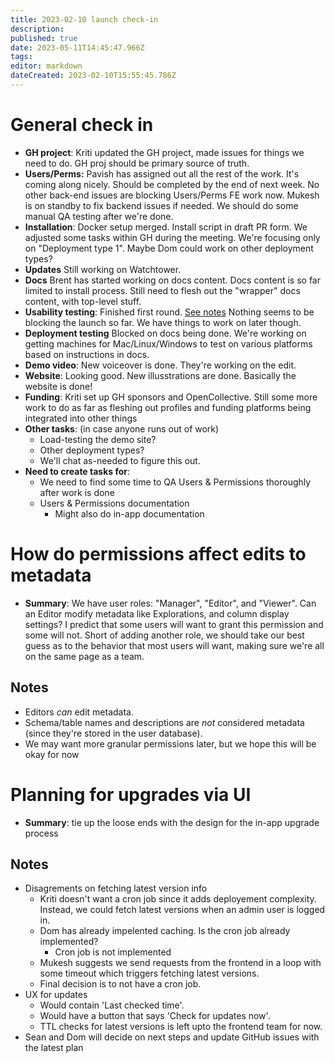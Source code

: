 ```yaml
---
title: 2023-02-10 launch check-in
description: 
published: true
date: 2023-05-11T14:45:47.966Z
tags: 
editor: markdown
dateCreated: 2023-02-10T15:55:45.786Z
---
```


# General check in
- **GH project**: Kriti updated the GH project, made issues for things we need to do. GH proj should be primary source of truth.
- **Users/Perms:** Pavish has assigned out all the rest of the work. It's coming along nicely. Should be completed by the end of next week. No other back-end issues are blocking Users/Perms FE work now. Mukesh is on standby to fix backend issues if needed. We should do some manual QA testing after we're done.
- **Installation**: Docker setup merged. Install script in draft PR form. We adjusted some tasks within GH during the meeting. We're focusing only on "Deployment type 1". Maybe Dom could work on other deployment types?
- **Updates** Still working on Watchtower.
- **Docs** Brent has started working on docs content. Docs content is so far limited to install process. Still need to flesh out the "wrapper" docs content, with top-level stuff.
- **Usability testing**: Finished first round. [See notes](https://hackmd.io/isRhxp4fQoKHaJ457r1FOg) Nothing seems to be blocking the launch so far. We have things to work on later though. 
- **Deployment testing** Blocked on docs being done. We're working on getting machines for Mac/Linux/Windows to test on various platforms based on instructions in docs.
- **Demo video**: New voiceover is done. They're working on the edit.
- **Website**: Looking good. New illusstrations are done. Basically the website is done!
- **Funding**: Kriti set up GH sponsors and OpenCollective. Still some more work to do as far as fleshing out profiles and funding platforms being integrated into other things
- **Other tasks**: (in case anyone runs out of work)
    - Load-testing the demo site?
    - Other deployment types?
    - We'll chat as-needed to figure this out.
- **Need to create tasks for**:
    - We need to find some time to QA Users & Permissions thoroughly after work is done
    - Users & Permissions documentation
        - Might also do in-app documentation

# How do permissions affect edits to metadata
- **Summary**: We have user roles: "Manager", "Editor", and "Viewer". Can an Editor modify metadata like Explorations, and column display settings? I predict that some users will want to grant this permission and some will not. Short of adding another role, we should take our best guess as to the behavior that most users will want, making sure we're all on the same page as a team.

## Notes
- Editors _can_ edit metadata. 
- Schema/table names and descriptions are _not_ considered metadata (since they're stored in the user database).
- We may want more granular permissions later, but we hope this will be okay for now

# Planning for upgrades via UI
- **Summary**: tie up the loose ends with the design for the in-app upgrade process

## Notes
- Disagrements on fetching latest version info
    - Kriti doesn't want a cron job since it adds deployement complexity. Instead, we could fetch latest versions when an admin user is logged in.
    - Dom has already impelented caching. Is the cron job already implemented?
        - Cron job is not implemented
    - Mukesh suggests we send requests from the frontend in a loop with some timeout which triggers fetching latest versions.
    - Final decision is to not have a cron job.
- UX for updates
    - Would contain 'Last checked time'.
    - Would have a button that says 'Check for updates now'.
    - TTL checks for latest versions is left upto the frontend team for now.
- Sean and Dom will decide on next steps and update GitHub issues with the latest plan